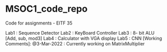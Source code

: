 # MSOC1_code_repo

Code for assignments - EITF 35

Lab1 : Sequence Detector
Lab2 : KeyBoard Controller
Lab3 : 8- bit ALU [Add, sub, mod3]
Lab4 : Calculator with VGA display
Lab5 : CNN
[Working Comments]: 
@3-Mar-2022 : Currently working on MatrixMultiplier
